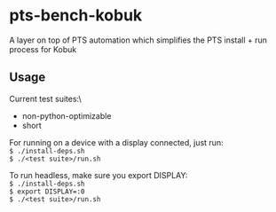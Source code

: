 # pts-bench-kobuk

A layer on top of PTS automation which simplifies the PTS install + run process for Kobuk

## Usage
Current test suites:\
* non-python-optimizable
* short

For running on a device with a display connected, just run:\
`$ ./install-deps.sh`\
`$ ./<test suite>/run.sh`

To run headless, make sure you export DISPLAY:\
`$ ./install-deps.sh`\
`$ export DISPLAY=:0`\
`$ ./<test suite>/run.sh`
